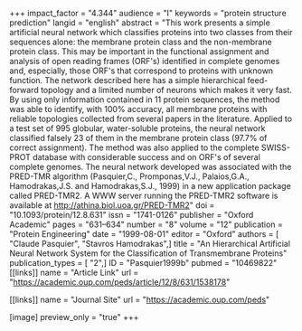 +++
impact_factor = "4.344"
audience = "I"
keywords = "protein structure prediction"
langid = "english"
abstract = "This work presents a simple artificial neural network which classifies proteins into two classes from their sequences alone: the membrane protein class and the non-membrane protein class. This may be important in the functional assignment and analysis of open reading frames (ORF's) identified in complete genomes and, especially, those ORF's that correspond to proteins with unknown function. The network described here has a simple hierarchical feed-forward topology and a limited number of neurons which makes it very fast. By using only information contained in 11 protein sequences, the method was able to identify, with 100% accuracy, all membrane proteins with reliable topologies collected from several papers in the literature. Applied to a test set of 995 globular, water-soluble proteins, the neural network classified falsely 23 of them in the membrane protein class (97.7% of correct assignment). The method was also applied to the complete SWISS-PROT database with considerable success and on ORF's of several complete genomes. The neural network developed was associated with the PRED-TMR algorithm (Pasquier,C., Promponas,V.J., Palaios,G.A., Hamodrakas,J.S. and Hamodrakas,S.J., 1999) in a new application package called PRED-TMR2. A WWW server running the PRED-TMR2 software is available at http://athina.biol.uoa.gr/PRED-TMR2"
doi = "10.1093/protein/12.8.631"
issn = "1741-0126"
publisher = "Oxford Academic"
pages = "631–634"
number = "8"
volume = "12"
publication = "Protein Engineering"
date = "1999-08-01"
editor = "Oxford"
authors = [ "Claude Pasquier", "Stavros Hamodrakas",]
title = "An Hierarchical Artificial Neural Network System for the Classification of Transmembrane Proteins"
publication_types = [ "2",]
ID = "Pasquier1999b"
pubmed = "10469822"
[[links]]
name = "Article Link"
url = "https://academic.oup.com/peds/article/12/8/631/1538178"

[[links]]
name = "Journal Site"
url = "https://academic.oup.com/peds"

[image]
preview_only = "true"
+++
